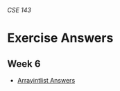 _CSE 143_
# Exercise Answers
## Week 6

* [Arrayintlist Answers](../../exams/midterm/study-session/answers/arrayintlist-answers.md)
